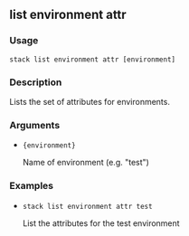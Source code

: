 ## list environment attr

### Usage

`stack list environment attr [environment]`

### Description


Lists the set of attributes for environments.



### Arguments

* `{environment}`

   Name of environment (e.g. "test")


### Examples

* `stack list environment attr test`

   List the attributes for the test environment



